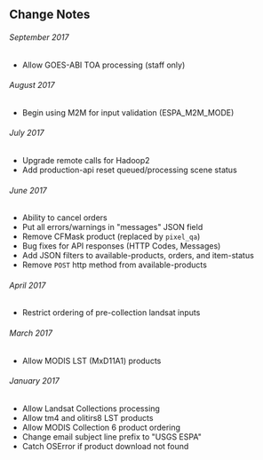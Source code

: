 ## Change Notes
###### September 2017
* Allow GOES-ABI TOA processing (staff only)
###### August 2017
* Begin using M2M for input validation (ESPA_M2M_MODE)
###### July 2017
* Upgrade remote calls for Hadoop2
* Add production-api reset queued/processing scene status
###### June 2017 
* Ability to cancel orders
* Put all errors/warnings in "messages" JSON field
* Remove CFMask product (replaced by `pixel_qa`)
* Bug fixes for API responses (HTTP Codes, Messages)
* Add JSON filters to available-products, orders, and item-status
* Remove `POST` http method from available-products 
###### April 2017
* Restrict ordering of pre-collection landsat inputs
###### March 2017
* Allow MODIS LST (MxD11A1) products
###### January 2017
* Allow Landsat Collections processing
* Allow tm4 and olitirs8 LST products
* Allow MODIS Collection 6 product ordering
* Change email subject line prefix to "USGS ESPA"
* Catch OSError if product download not found

